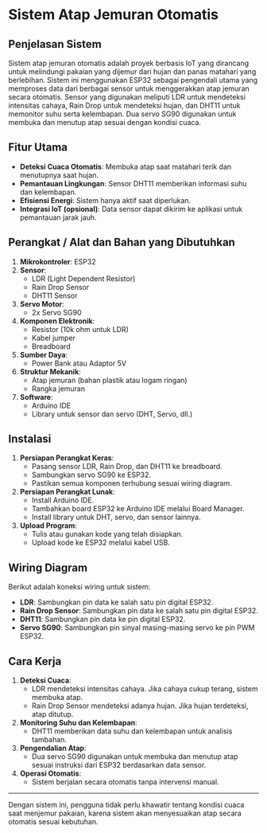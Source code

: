 # Sistem Atap Jemuran Otomatis

## Penjelasan Sistem
Sistem atap jemuran otomatis adalah proyek berbasis IoT yang dirancang untuk melindungi pakaian yang dijemur dari hujan dan panas matahari yang berlebihan. Sistem ini menggunakan ESP32 sebagai pengendali utama yang memproses data dari berbagai sensor untuk menggerakkan atap jemuran secara otomatis. Sensor yang digunakan meliputi LDR untuk mendeteksi intensitas cahaya, Rain Drop untuk mendeteksi hujan, dan DHT11 untuk memonitor suhu serta kelembapan. Dua servo SG90 digunakan untuk membuka dan menutup atap sesuai dengan kondisi cuaca.

## Fitur Utama
- **Deteksi Cuaca Otomatis**: Membuka atap saat matahari terik dan menutupnya saat hujan.
- **Pemantauan Lingkungan**: Sensor DHT11 memberikan informasi suhu dan kelembapan.
- **Efisiensi Energi**: Sistem hanya aktif saat diperlukan.
- **Integrasi IoT (opsional)**: Data sensor dapat dikirim ke aplikasi untuk pemantauan jarak jauh.

## Perangkat / Alat dan Bahan yang Dibutuhkan
1. **Mikrokontroler**: ESP32
2. **Sensor**:
   - LDR (Light Dependent Resistor)
   - Rain Drop Sensor
   - DHT11 Sensor
3. **Servo Motor**:
   - 2x Servo SG90
4. **Komponen Elektronik**:
   - Resistor (10k ohm untuk LDR)
   - Kabel jumper
   - Breadboard
5. **Sumber Daya**:
   - Power Bank atau Adaptor 5V
6. **Struktur Mekanik**:
   - Atap jemuran (bahan plastik atau logam ringan)
   - Rangka jemuran
7. **Software**:
   - Arduino IDE
   - Library untuk sensor dan servo (DHT, Servo, dll.)

## Instalasi
1. **Persiapan Perangkat Keras**:
   - Pasang sensor LDR, Rain Drop, dan DHT11 ke breadboard.
   - Sambungkan servo SG90 ke ESP32.
   - Pastikan semua komponen terhubung sesuai wiring diagram.
2. **Persiapan Perangkat Lunak**:
   - Install Arduino IDE.
   - Tambahkan board ESP32 ke Arduino IDE melalui Board Manager.
   - Install library untuk DHT, servo, dan sensor lainnya.
3. **Upload Program**:
   - Tulis atau gunakan kode yang telah disiapkan.
   - Upload kode ke ESP32 melalui kabel USB.

## Wiring Diagram
Berikut adalah koneksi wiring untuk sistem:
- **LDR**: Sambungkan pin data ke salah satu pin digital ESP32.
- **Rain Drop Sensor**: Sambungkan pin data ke salah satu pin digital ESP32.
- **DHT11**: Sambungkan pin data ke pin digital ESP32.
- **Servo SG90**: Sambungkan pin sinyal masing-masing servo ke pin PWM ESP32.

## Cara Kerja
1. **Deteksi Cuaca**:
   - LDR mendeteksi intensitas cahaya. Jika cahaya cukup terang, sistem membuka atap.
   - Rain Drop Sensor mendeteksi adanya hujan. Jika hujan terdeteksi, atap ditutup.
2. **Monitoring Suhu dan Kelembapan**:
   - DHT11 memberikan data suhu dan kelembapan untuk analisis tambahan.
3. **Pengendalian Atap**:
   - Dua servo SG90 digunakan untuk membuka dan menutup atap sesuai instruksi dari ESP32 berdasarkan data sensor.
4. **Operasi Otomatis**:
   - Sistem berjalan secara otomatis tanpa intervensi manual.

---
Dengan sistem ini, pengguna tidak perlu khawatir tentang kondisi cuaca saat menjemur pakaian, karena sistem akan menyesuaikan atap secara otomatis sesuai kebutuhan.

